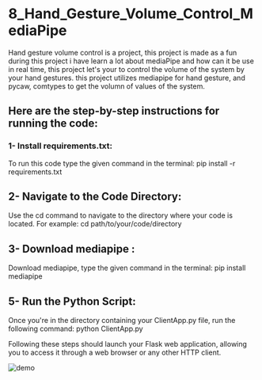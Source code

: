 # 8_Hand_Gesture_Volume_Control_MediaPipe

Hand gesture volume control is a project, this project is made as a fun during this project i have learn a lot about mediaPipe and how can it be use in real time, this project let's your to control the volume of the system by your hand gestures. this project utilizes mediapipe for hand gesture, and pycaw, comtypes to get the volumn of values of the system.


## Here are the step-by-step instructions for running the code:

### 1- Install requirements.txt:
To run this code type the given command in the terminal: pip install -r requirements.txt

## 2- Navigate to the Code Directory:
Use the cd command to navigate to the directory where your code is located. For example: cd path/to/your/code/directory

## 3- Download mediapipe :
Download mediapipe, type the given command in the terminal: pip install mediapipe

## 5- Run the Python Script:
Once you're in the directory containing your ClientApp.py file, run the following command: python ClientApp.py

Following these steps should launch your Flask web application, allowing you to access it through a web browser or any other HTTP client.

![demo](https://github.com/yinsights8/8_Hand_Gesture_Volume_Control_MediaPipe/assets/108249945/043938fd-65fd-49ff-b173-496d47ec480a)
